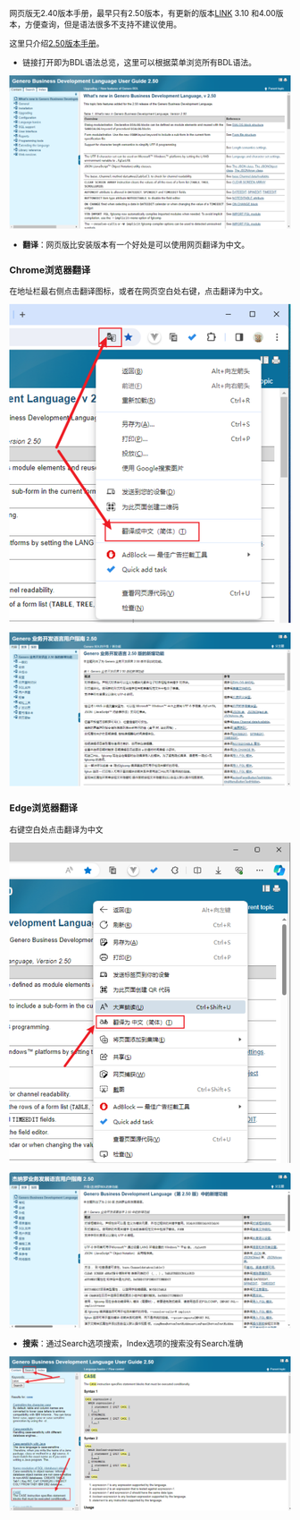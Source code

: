 网页版无2.40版本手册，最早只有2.50版本，有更新的版本[LINK](https://4js.com/download/documentation/) 3.10 和4.00版本，方便查询，但是语法很多不支持不建议使用。

这里只介绍[2.50版本手册](https://4js.com/online_documentation/fjs-fgl-2.50.02-manual-html/index.html)。



- 链接打开即为BDL语法总览，这里可以根据菜单浏览所有BDL语法。

![3a885c7c-c166-40c0-8f02-6ee1f97bc449-Snipaste_2023-10-23_11-33-24.png](image/3a885c7c-c166-40c0-8f02-6ee1f97bc449-Snipaste_2023-10-23_11-33-24.png)

- **翻译**：网页版比安装版本有一个好处是可以使用网页翻译为中文。

### Chrome浏览器翻译

  在地址栏最右侧点击翻译图标，或者在网页空白处右键，点击翻译为中文。

  ![463b45ad-a682-4cd9-91e0-4f283843387c-Snipaste_2023-10-23_11-35-32.png](image/463b45ad-a682-4cd9-91e0-4f283843387c-Snipaste_2023-10-23_11-35-32.png)

  ![fc0f2243-9866-4bf5-b7ec-9ad4959b5d63-Snipaste_2023-10-23_11-35-50.png](image/fc0f2243-9866-4bf5-b7ec-9ad4959b5d63-Snipaste_2023-10-23_11-35-50.png)

### Edge浏览器翻译

  右键空白处点击翻译为中文

  ![3f67a2a5-a6e3-4bf8-a8c1-526aca3da826-Snipaste_2023-10-23_11-38-47.png](image/3f67a2a5-a6e3-4bf8-a8c1-526aca3da826-Snipaste_2023-10-23_11-38-47.png)

  ![c49bd1ca-b645-44d7-bd61-b78c4a4cdd5b-Snipaste_2023-10-23_11-38-53.png](image/c49bd1ca-b645-44d7-bd61-b78c4a4cdd5b-Snipaste_2023-10-23_11-38-53.png)

- **搜索**：通过Search选项搜索，Index选项的搜索没有Search准确

![842a8476-6b1e-4ff1-91a5-38a4d6a68f0e-Snipaste_2023-10-23_11-41-53.png](image/842a8476-6b1e-4ff1-91a5-38a4d6a68f0e-Snipaste_2023-10-23_11-41-53.png)

